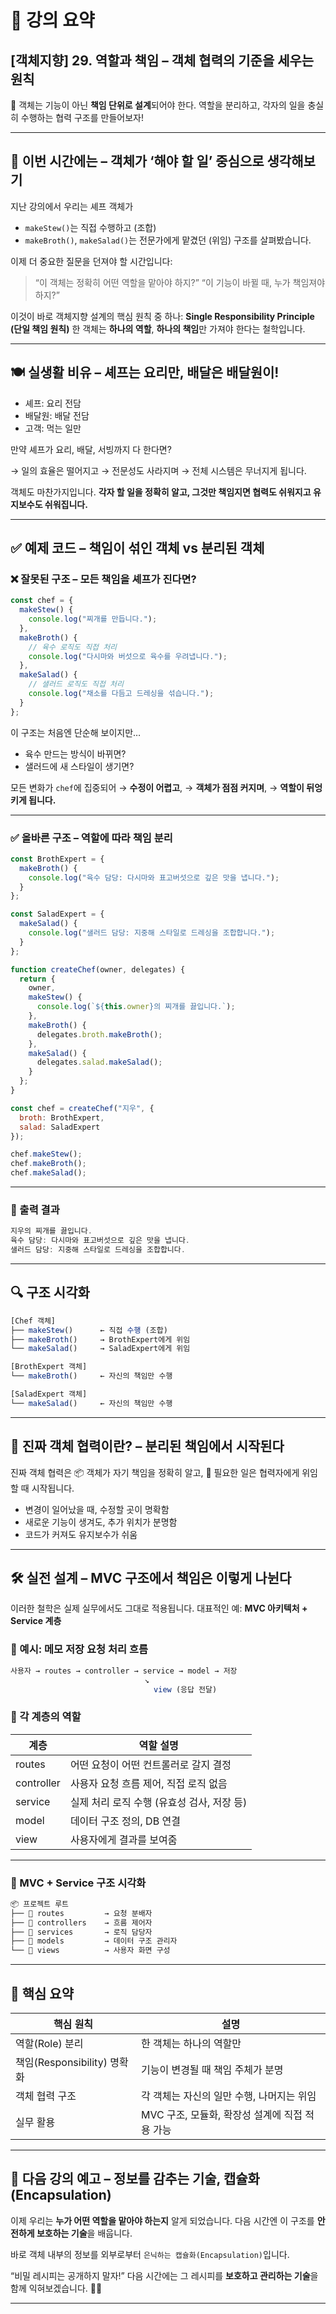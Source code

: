 # 📘 강의 요약

## \[객체지향] 29. 역할과 책임 – 객체 협력의 기준을 세우는 원칙

🎯 객체는 기능이 아닌 **책임 단위로 설계**되어야 한다.
역할을 분리하고, 각자의 일을 충실히 수행하는 협력 구조를 만들어보자!

---

## 🧠 이번 시간에는 – 객체가 ‘해야 할 일’ 중심으로 생각해보기

지난 강의에서 우리는 셰프 객체가

* `makeStew()`는 직접 수행하고 (조합)
* `makeBroth()`, `makeSalad()`는 전문가에게 맡겼던 (위임) 구조를 살펴봤습니다.

이제 더 중요한 질문을 던져야 할 시간입니다:

> “이 객체는 정확히 어떤 역할을 맡아야 하지?”
> “이 기능이 바뀔 때, 누가 책임져야 하지?”

이것이 바로 객체지향 설계의 핵심 원칙 중 하나:
**Single Responsibility Principle (단일 책임 원칙)**
한 객체는 **하나의 역할**, **하나의 책임**만 가져야 한다는 철학입니다.

---

## 🍽 실생활 비유 – 셰프는 요리만, 배달은 배달원이!

* 셰프: 요리 전담
* 배달원: 배달 전담
* 고객: 먹는 일만

만약 셰프가 요리, 배달, 서빙까지 다 한다면?

→ 일의 효율은 떨어지고
→ 전문성도 사라지며
→ 전체 시스템은 무너지게 됩니다.

객체도 마찬가지입니다.
**각자 할 일을 정확히 알고, 그것만 책임지면 협력도 쉬워지고 유지보수도 쉬워집니다.**

---

## ✅ 예제 코드 – 책임이 섞인 객체 vs 분리된 객체

### ❌ 잘못된 구조 – 모든 책임을 셰프가 진다면?

```js
const chef = {
  makeStew() {
    console.log("찌개를 만듭니다.");
  },
  makeBroth() {
    // 육수 로직도 직접 처리
    console.log("다시마와 버섯으로 육수를 우려냅니다.");
  },
  makeSalad() {
    // 샐러드 로직도 직접 처리
    console.log("채소를 다듬고 드레싱을 섞습니다.");
  }
};
```

이 구조는 처음엔 단순해 보이지만…

* 육수 만드는 방식이 바뀌면?
* 샐러드에 새 스타일이 생기면?

모든 변화가 `chef`에 집중되어
→ **수정이 어렵고**,
→ **객체가 점점 커지며**,
→ **역할이 뒤엉키게 됩니다.**

---

### ✅ 올바른 구조 – 역할에 따라 책임 분리

```js
const BrothExpert = {
  makeBroth() {
    console.log("육수 담당: 다시마와 표고버섯으로 깊은 맛을 냅니다.");
  }
};

const SaladExpert = {
  makeSalad() {
    console.log("샐러드 담당: 지중해 스타일로 드레싱을 조합합니다.");
  }
};

function createChef(owner, delegates) {
  return {
    owner,
    makeStew() {
      console.log(`${this.owner}의 찌개를 끓입니다.`);
    },
    makeBroth() {
      delegates.broth.makeBroth();
    },
    makeSalad() {
      delegates.salad.makeSalad();
    }
  };
}

const chef = createChef("지우", {
  broth: BrothExpert,
  salad: SaladExpert
});

chef.makeStew();
chef.makeBroth();
chef.makeSalad();
```

---

### 🧪 출력 결과

```js
지우의 찌개를 끓입니다.
육수 담당: 다시마와 표고버섯으로 깊은 맛을 냅니다.
샐러드 담당: 지중해 스타일로 드레싱을 조합합니다.
```

---

## 🔍 구조 시각화

```js
[Chef 객체]
├── makeStew()      ← 직접 수행 (조합)
├── makeBroth()     → BrothExpert에게 위임
└── makeSalad()     → SaladExpert에게 위임

[BrothExpert 객체]
└── makeBroth()     ← 자신의 책임만 수행

[SaladExpert 객체]
└── makeSalad()     ← 자신의 책임만 수행
```

---

## 🧠 진짜 객체 협력이란? – 분리된 책임에서 시작된다

진짜 객체 협력은
📦 객체가 자기 책임을 정확히 알고,
📨 필요한 일은 협력자에게 위임할 때 시작됩니다.

* 변경이 일어났을 때, 수정할 곳이 명확함
* 새로운 기능이 생겨도, 추가 위치가 분명함
* 코드가 커져도 유지보수가 쉬움

---

## 🛠 실전 설계 – MVC 구조에서 책임은 이렇게 나뉜다

이러한 철학은 실제 실무에서도 그대로 적용됩니다.
대표적인 예: **MVC 아키텍처 + Service 계층**

### 🍜 예시: 메모 저장 요청 처리 흐름

```js
사용자 → routes → controller → service → model → 저장
                              ↘︎
                                view (응답 전달)
```

### 💼 각 계층의 역할

| 계층         | 역할 설명                      |
| ---------- | -------------------------- |
| routes     | 어떤 요청이 어떤 컨트롤러로 갈지 결정      |
| controller | 사용자 요청 흐름 제어, 직접 로직 없음     |
| service    | 실제 처리 로직 수행 (유효성 검사, 저장 등) |
| model      | 데이터 구조 정의, DB 연결           |
| view       | 사용자에게 결과를 보여줌              |

---

### 📁 MVC + Service 구조 시각화

```js
📦 프로젝트 루트
├── 📁 routes         → 요청 분배자
├── 📁 controllers    → 흐름 제어자
├── 📁 services       → 로직 담당자
├── 📁 models         → 데이터 구조 관리자
└── 📁 views          → 사용자 화면 구성
```

---

## 📌 핵심 요약

| 핵심 원칙                  | 설명                            |
| ---------------------- | ----------------------------- |
| 역할(Role) 분리            | 한 객체는 하나의 역할만                 |
| 책임(Responsibility) 명확화 | 기능이 변경될 때 책임 주체가 분명           |
| 객체 협력 구조               | 각 객체는 자신의 일만 수행, 나머지는 위임      |
| 실무 활용                  | MVC 구조, 모듈화, 확장성 설계에 직접 적용 가능 |

---

## 🚀 다음 강의 예고 – 정보를 감추는 기술, 캡슐화(Encapsulation)

이제 우리는 **누가 어떤 역할을 맡아야 하는지** 알게 되었습니다.
다음 시간엔 이 구조를 **안전하게 보호하는 기술**을 배웁니다.

바로 객체 내부의 정보를 외부로부터 `은닉하는 캡슐화(Encapsulation)`입니다.

“비밀 레시피는 공개하지 말자!”
다음 시간에는 그 레시피를 **보호하고 관리하는 기술**을 함께 익혀보겠습니다. 🧪🔐

---
